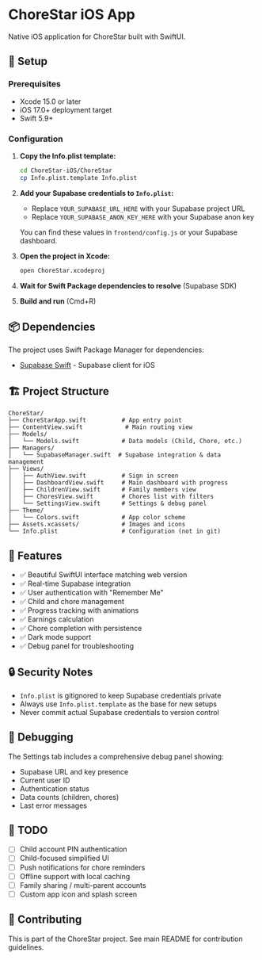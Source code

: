 # ChoreStar iOS App

Native iOS application for ChoreStar built with SwiftUI.

## 🚀 Setup

### Prerequisites
- Xcode 15.0 or later
- iOS 17.0+ deployment target
- Swift 5.9+

### Configuration

1. **Copy the Info.plist template:**
   ```bash
   cd ChoreStar-iOS/ChoreStar
   cp Info.plist.template Info.plist
   ```

2. **Add your Supabase credentials to `Info.plist`:**
   - Replace `YOUR_SUPABASE_URL_HERE` with your Supabase project URL
   - Replace `YOUR_SUPABASE_ANON_KEY_HERE` with your Supabase anon key
   
   You can find these values in `frontend/config.js` or your Supabase dashboard.

3. **Open the project in Xcode:**
   ```bash
   open ChoreStar.xcodeproj
   ```

4. **Wait for Swift Package dependencies to resolve** (Supabase SDK)

5. **Build and run** (Cmd+R)

## 📦 Dependencies

The project uses Swift Package Manager for dependencies:
- [Supabase Swift](https://github.com/supabase/supabase-swift) - Supabase client for iOS

## 🏗️ Project Structure

```
ChoreStar/
├── ChoreStarApp.swift          # App entry point
├── ContentView.swift            # Main routing view
├── Models/
│   └── Models.swift            # Data models (Child, Chore, etc.)
├── Managers/
│   └── SupabaseManager.swift  # Supabase integration & data management
├── Views/
│   ├── AuthView.swift          # Sign in screen
│   ├── DashboardView.swift     # Main dashboard with progress
│   ├── ChildrenView.swift      # Family members view
│   ├── ChoresView.swift        # Chores list with filters
│   └── SettingsView.swift      # Settings & debug panel
├── Theme/
│   └── Colors.swift            # App color scheme
├── Assets.xcassets/            # Images and icons
└── Info.plist                  # Configuration (not in git)
```

## 🎨 Features

- ✅ Beautiful SwiftUI interface matching web version
- ✅ Real-time Supabase integration
- ✅ User authentication with "Remember Me"
- ✅ Child and chore management
- ✅ Progress tracking with animations
- ✅ Earnings calculation
- ✅ Chore completion with persistence
- ✅ Dark mode support
- ✅ Debug panel for troubleshooting

## 🔒 Security Notes

- `Info.plist` is gitignored to keep Supabase credentials private
- Always use `Info.plist.template` as the base for new setups
- Never commit actual Supabase credentials to version control

## 🐛 Debugging

The Settings tab includes a comprehensive debug panel showing:
- Supabase URL and key presence
- Current user ID
- Authentication status
- Data counts (children, chores)
- Last error messages

## 📝 TODO

- [ ] Child account PIN authentication
- [ ] Child-focused simplified UI
- [ ] Push notifications for chore reminders
- [ ] Offline support with local caching
- [ ] Family sharing / multi-parent accounts
- [ ] Custom app icon and splash screen

## 🤝 Contributing

This is part of the ChoreStar project. See main README for contribution guidelines.

